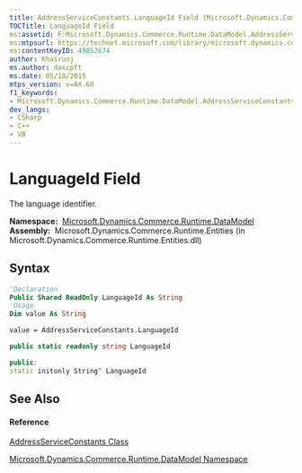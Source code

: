 ```yaml
---
title: AddressServiceConstants.LanguageId Field (Microsoft.Dynamics.Commerce.Runtime.DataModel)
TOCTitle: LanguageId Field
ms:assetid: F:Microsoft.Dynamics.Commerce.Runtime.DataModel.AddressServiceConstants.LanguageId
ms:mtpsurl: https://technet.microsoft.com/library/microsoft.dynamics.commerce.runtime.datamodel.addressserviceconstants.languageid(v=AX.60)
ms:contentKeyID: 49852674
author: Khairunj
ms.author: daxcpft
ms.date: 05/18/2015
mtps_version: v=AX.60
f1_keywords:
- Microsoft.Dynamics.Commerce.Runtime.DataModel.AddressServiceConstants.LanguageId
dev_langs:
- CSharp
- C++
- VB
---
```


# LanguageId Field

The language identifier.

**Namespace:**  [Microsoft.Dynamics.Commerce.Runtime.DataModel](microsoft-dynamics-commerce-runtime-datamodel-namespace.md)  
**Assembly:**  Microsoft.Dynamics.Commerce.Runtime.Entities (in Microsoft.Dynamics.Commerce.Runtime.Entities.dll)

## Syntax

``` vb
'Declaration
Public Shared ReadOnly LanguageId As String
'Usage
Dim value As String

value = AddressServiceConstants.LanguageId
```

``` csharp
public static readonly string LanguageId
```

``` c++
public:
static initonly String^ LanguageId
```

## See Also

#### Reference

[AddressServiceConstants Class](addressserviceconstants-class-microsoft-dynamics-commerce-runtime-datamodel.md)

[Microsoft.Dynamics.Commerce.Runtime.DataModel Namespace](microsoft-dynamics-commerce-runtime-datamodel-namespace.md)

